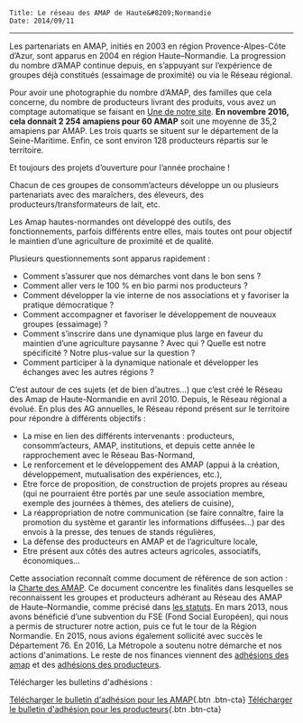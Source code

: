     Title: Le réseau des AMAP de Haute&#8209;Normandie
    Date: 2014/09/11
---

Les partenariats en AMAP, initiés en 2003 en région Provence-Alpes-Côte d’Azur, sont apparus en 2004 en région Haute–Normandie. La progression du nombre d’AMAP continue depuis, en s’appuyant sur l’expérience de groupes déjà constitués (essaimage de proximité) ou via le Réseau régional.

Pour avoir une photographie du nombre d’AMAP, des familles que cela concerne, du nombre de producteurs livrant des produits, vous avez un comptage automatique se faisant en [Une de notre site](). **En novembre 2016, cela donnait  2 254 amapiens pour 60 AMAP** soit une moyenne de 35,2 amapiens par AMAP. Les trois quarts se situent sur le département de la Seine-Maritime.  Enfin, ce sont environ 128 producteurs répartis sur le territoire.

Et toujours des projets d’ouverture pour l’année prochaine !

Chacun de ces groupes de consomm’acteurs développe un ou plusieurs partenariats avec des maraîchers, des éleveurs, des producteurs/transformateurs de lait, etc.

Les Amap hautes-normandes ont développé des outils, des fonctionnements, parfois différents entre elles, mais toutes ont pour objectif le maintien d’une agriculture de proximité et de qualité.

Plusieurs questionnements sont apparus rapidement :

 - Comment s’assurer que nos démarches vont dans le bon sens ?
 - Comment aller vers le 100 % en bio parmi nos producteurs ?
 - Comment développer la vie interne de nos associations et y favoriser la pratique démocratique ?
 - Comment accompagner et favoriser le développement de nouveaux groupes (essaimage) ?
 - Comment s’inscrire dans une dynamique plus large en faveur du maintien d’une agriculture paysanne ? Avec qui ? Quelle est notre spécificité ? Notre plus-value sur la question ?
 - Comment participer à la dynamique nationale et développer les échanges avec les autres régions ?
 
C’est autour de ces sujets (et de bien d’autres…) que c’est créé le Réseau des Amap de Haute-Normandie en avril 2010.
Depuis, le Réseau régional a évolué. En plus des AG annuelles, le Réseau répond présent sur le territoire pour répondre à différents objectifs : 
 
 - La mise en lien des différents intervenants : producteurs, consomm’acteurs, AMAP, institutions, et depuis cette année le rapprochement avec le Réseau Bas-Normand,
 - Le renforcement et le développement des AMAP (appui à la création, développement, mutualisation des expériences, etc.),
 - Etre force de proposition, de construction de projets propres au réseau (qui ne pourraient être portés par une seule association membre, exemple des journées à thèmes, des ateliers de cuisine),
 - La réappropriation de notre communication (se faire connaître, faire la promotion du système et garantir les informations diffusées…) par des envois à la presse, des tenues de stands régulières,
 - La défense des producteurs en AMAP et de l’agriculture locale, 
 - Etre présent aux côtés des autres acteurs agricoles, associatifs, économiques…

Cette association reconnaît comme document de référence de son action : la [Charte des AMAP](telechargements/charte-des-amap.pdf).
Ce document concentre les finalités dans lesquelles se reconnaissent les groupes et producteurs adhérant au Réseau des AMAP de Haute–Normandie, comme précisé dans [les statuts](statuts-de-lassociation). En mars 2013, nous avons bénéficié d’une subvention du FSE (Fond Social Européen), qui nous a permis de structurer notre action, puis ce fut le tour de la Région Normandie. En 2015, nous avions également sollicité avec succès le Département 76. En 2016, La Métropole a soutenu notre démarche et nos actions d'animations. 
Le reste de nos finances viennent des [adhésions des amap](telechargements/bulletin-adhesion-amap-hn.pdf) et des [adhésions des producteurs](telechargements/bulletin-adhesion-producteur-amap-hn.pdf).

Télécharger les bulletins d'adhésions : 

[Télécharger le bulletin d'adhésion pour les AMAP](telechargements/bulletin-adhesion-amap-hn.pdf){.btn .btn-cta}
[Télécharger le bulletin d'adhésion pour les producteurs](telechargements/bulletin-adhesion-producteur-amap-hn.pdf){.btn .btn-cta}



 


